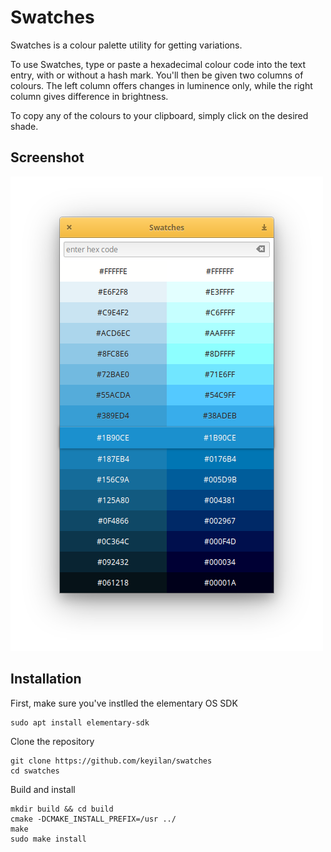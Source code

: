 # Swatches

Swatches is a colour palette utility for getting variations.

To use Swatches, type or paste a hexadecimal colour code into the text entry, with or without a hash mark. You'll then be given two columns of colours. The left column offers changes in luminence only, while the right column gives difference in brightness.

To copy any of the colours to your clipboard, simply click on the desired shade.

## Screenshot

![screenshot](/data/screenshot.png?raw=true)

## Installation

First, make sure you've instlled the elementary OS SDK

````
sudo apt install elementary-sdk
````

Clone the repository

````
git clone https://github.com/keyilan/swatches
cd swatches
````

Build and install

````
mkdir build && cd build
cmake -DCMAKE_INSTALL_PREFIX=/usr ../
make
sudo make install
````
